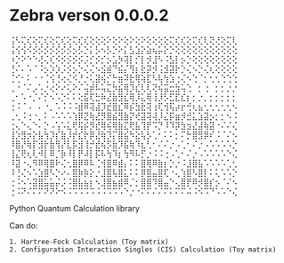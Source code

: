 # Zebra verson 0.0.0.2

⢨⠣⢍⢎⢕⢍⢎⢕⢍⢎⢕⢍⢎⢎⢕⢕⢕⠕⢕⠕⢕⠕⢕⠕⢕⢕⢕⢕⢍⢎⢎⢕⢍⢎⢇⢝⢜⢕⢍⢇
⢨⢪⢪⠪⡪⡪⡪⡪⡪⡪⡪⡢⡣⡑⡅⡣⠢⡣⡑⠕⡅⣣⣱⡕⣵⢦⡥⡕⡑⢕⢕⢕⢕⢕⢕⢕⢕⢕⢕⢕
⠰⡑⠕⠑⠑⢜⢌⢎⠪⡪⡪⡪⡪⡨⡊⡪⡊⡢⣡⡳⢽⡇⡊⡇⡺⣸⠣⠨⣣⡇⡢⡑⢕⢕⢕⢕⢕⢕⢕⢕
⢘⠌⠄⠡⠈⠨⡢⡱⡱⡨⡪⡢⡑⢌⢌⠢⣪⣾⠙⣮⡌⢻⡆⣗⡽⡺⢨⣺⣽⡗⡑⢌⠢⡑⢌⢆⢕⢕⢕⢕
⢈⢊⠂⠅⠐⠐⢈⢪⢘⢔⢌⠪⡘⡐⢅⣽⢮⡊⡓⣶⠽⣗⢿⢵⣏⠣⢧⢳⣱⢐⢌⠢⢑⠈⡂⢂⢂⢑⢑⢑
⢀⠐⠈⠌⡠⠡⡐⢔⠕⠔⢅⠕⠌⢬⡾⠧⢥⣍⡳⣮⢿⡹⣎⢇⢇⢝⢮⣭⣒⣳⢥⢑⠀⡂⢐⠀⡂⡂⡐⡐
⢀⠂⠡⠐⡈⠌⡊⠢⠡⡑⠅⠅⢕⣯⢏⣓⠷⣜⣷⣻⣎⢿⡸⣅⢿⢸⡸⡣⣋⣏⣎⡆⡂⡐⡀⡂⡂⡂⡂⡂
⢐⠨⠈⠠⠀⠄⠐⡀⠡⠨⠨⠨⣾⠿⢽⣼⡹⣞⣿⣎⠿⡮⣳⣗⢽⢰⢏⢺⢯⡴⡖⢚⢆⣦⢂⢂⢂⢂⢂⠢
⢀⢂⠨⢐⠐⡀⠅⠠⠡⠡⠡⢱⡿⣝⢷⣜⡻⣿⣮⣻⣷⡝⢞⣽⢽⢼⡸⣌⡯⣶⡺⣚⣅⣱⣽⡢⡂⡂⠢⠨
⢐⢄⠑⢄⠑⠄⡑⠠⢡⠡⣅⢟⢯⡮⡻⣞⢿⢮⢿⣷⣍⢟⣧⢹⡟⠩⡙⠸⠹⡽⣳⣲⣜⣼⢷⣽⠐⠌⠌⢌
⢸⡱⣻⡲⡕⣧⢳⡹⡎⣷⡸⡞⣎⡗⡿⣜⢷⡹⡍⣿⣮⠳⣕⢧⡣⢁⠂⠅⠅⡂⠍⡓⣿⣻⡿⠎⠨⠈⠌⠢
⠸⣿⡜⢷⡏⣺⡗⣷⢻⡜⣇⡯⣺⢸⡚⣞⢮⡫⣷⡹⣯⢷⠹⣆⢃⠂⠌⠌⡐⠠⢁⠂⠌⡐⠠⠡⠡⠡⠡⡑
⢸⣌⢟⢆⢇⠺⡇⠿⡈⡷⠸⡇⡟⠼⡇⡯⠧⢳⠹⡆⢳⠻⠧⡋⡐⠨⠨⢐⠠⢁⠂⠌⡐⠠⠡⠡⠡⠡⠑⢌
⠸⣽⠐⢄⠻⠿⢿⣿⠗⢌⢂⣿⡿⠿⠧⢈⢺⣿⠿⣾⡄⠅⠅⣿⢿⠿⣷⡆⡑⡐⠨⣸⣿⣧⠡⠡⠡⠡⢁⢂
⠸⢘⢌⠢⠡⣱⣿⠣⡑⠔⠄⣿⡷⡷⡕⡐⣸⣿⢧⣿⣅⠅⠅⡿⣿⣤⣿⢏⠐⢄⢱⣿⠣⣿⡇⠅⢅⠡⠡⡑⠀⠀
⢐⠨⠢⠡⣽⣿⣥⣥⡬⡨⠨⣿⣧⣦⡆⠢⣸⣿⣦⣾⠿⡈⡂⣿⣿⠹⣿⣤⠑⢄⣿⡟⠿⡺⣿⡎⡢⠈⠌⠢⠀⠀⠀
⢐⠨⠝⠌⠍⠍⠝⠝⠕⠪⠨⠩⠩⠩⠩⠨⠨⠩⠩⠡⠑⡐⠐⠍⠍⠌⠌⠍⠅⠍⠍⠬⠨⠪⠩⠙⠡⠡⠑⢌

Python Quantum Calculation library

Can do:

    1. Hartree-Fock Calculation (Toy matrix)
    2. Configuration Interaction Singles (CIS) Calculation (Toy matrix)
